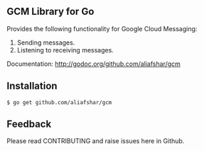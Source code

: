 GCM Library for Go
--

Provides the following functionality for Google Cloud Messaging:

1. Sending messages.
2. Listening to receiving messages.

Documentation: http://godoc.org/github.com/aliafshar/gcm

## Installation

    $ go get github.com/aliafshar/gcm

## Feedback

Please read CONTRIBUTING and raise issues here in Github.
